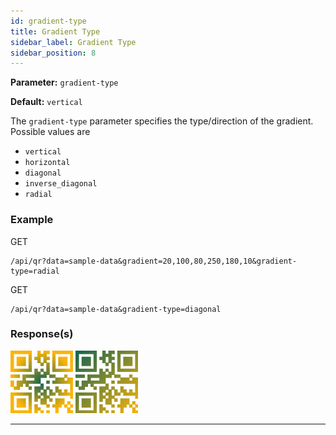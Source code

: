 ```yaml
---
id: gradient-type
title: Gradient Type
sidebar_label: Gradient Type
sidebar_position: 8
---
```


**Parameter:** `gradient-type`

**Default:** `vertical`

The `gradient-type` parameter specifies the type/direction of the gradient. Possible values are
- `vertical`
- `horizontal`
- `diagonal`
- `inverse_diagonal`
- `radial`

### Example

GET
```http
/api/qr?data=sample-data&gradient=20,100,80,250,180,10&gradient-type=radial
```
GET
```http
/api/qr?data=sample-data&gradient-type=diagonal
```


### Response(s)
<img class="example-qr" src="/img/examples/gradient-type-a.png" alt="Gradient Type Example" />
<img class="example-qr" src="/img/examples/gradient-type-b.png" alt="Gradient Type Example" />
<hr />